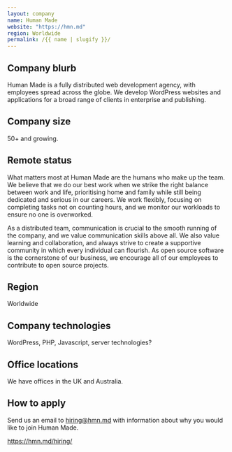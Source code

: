 ```yaml
---
layout: company
name: Human Made
website: "https://hmn.md"
region: Worldwide
permalink: /{{ name | slugify }}/
---
```


## Company blurb

Human Made is a fully distributed web development agency, with employees spread across the globe. We develop WordPress websites and applications for a broad range of clients in enterprise and publishing.

## Company size

50+ and growing.

## Remote status

What matters most at Human Made are the humans who make up the team. We believe that we do our best work when we strike the right balance between work and life, prioritising home and family while still being dedicated and serious in our careers. We work flexibly, focusing on completing tasks not on counting hours, and we monitor our workloads to ensure no one is overworked.

As a distributed team, communication is crucial to the smooth running of the company, and we value communication skills above all. We also value learning and collaboration, and always strive to create a supportive community in which every individual can flourish. As open source software is the cornerstone of our business, we encourage all of our employees to contribute to open source projects.

## Region

Worldwide

## Company technologies

WordPress, PHP, Javascript, server technologies?

## Office locations

We have offices in the UK and Australia.

## How to apply

Send us an email to hiring@hmn.md with information about why you would like to join Human Made.

https://hmn.md/hiring/